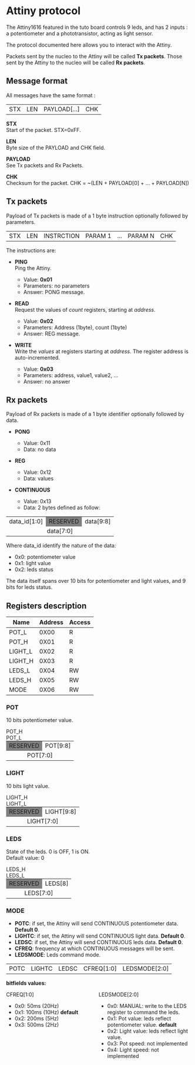 # Attiny protocol

The Attiny1616 featured in the tuto board controls 9 leds, and has 2 inputs : a potentiometer and a phototransistor, acting as light sensor.

The protocol documented here allows you to interact with the Attiny.

Packets sent by the nucleo to the Attiny will be called **Tx packets**. Those sent by the Attiny to the nucleo will be called **Rx packets**.


## Message format

All messages have the same format :


<table>
<tr>
<td>STX</td>
<td>LEN</td>
<td>PAYLOAD[...]</td>
<td>CHK</td>
</tr>
</table>



**STX**  
Start of the packet. STX=0xFF.

**LEN**  
Byte size of the PAYLOAD and CHK field.

**PAYLOAD**  
See Tx packets and Rx Packets.

**CHK**  
Checksum for the packet.
CHK = ~(LEN + PAYLOAD[0] + … + PAYLOAD[N])


## Tx packets

Payload of Tx packets is made of a 1 byte instruction optionally followed by parameters.

<table>
<tr>
<td>STX</td>
<td>LEN</td>
<td>INSTRCTION</td>
<td>PARAM 1</td>
<td>...</td>
<td>PARAM N</td>
<td>CHK</td>
</tr>
</table>

The instructions are:

+ **PING**  
  Ping the Attiny.  
  + Value: **0x01**
  + Parameters: no parameters
  + Answer: PONG message.

+ **READ**  
  Request the values of *count* registers, starting at *address*.  
  + Value: **0x02**
  + Parameters: Address (1byte), count (1byte)
  + Answer: REG message.

+ **WRITE**  
  Write the *values* at registers starting at *address*. The register address is auto-incremented.  
  + Value: **0x03**
  + Parameters: address, value1, value2, …
  + Answer: no answer

## Rx packets
Payload of Rx packets is made of a 1 byte identifier optionally followed by data.

+ **PONG**
  + Value: 0x11
  + Data: no data

+ **REG**
  + Value: 0x12
  + Data: values

+ **CONTINUOUS**
  + Value: 0x13
  + Data: 2 bytes defined as follow:

<table>
<tr>
<td>data_id[1:0]</td>
<td bgcolor="gray">RESERVED</td>
<td>data[9:8]</td>
</tr>
<tr>
<td colspan="3" style="text-align:center">data[7:0]</td>
</tr>
</table>


Where data_id identify the nature of the data:

+ 0x0: potentiometer value
+ 0x1: light value
+ 0x2: leds status

The data itself spans over 10 bits for potentiometer and light values, and 9 bits for leds status.

## Registers description

|Name   |Address|Access|
|-------|-------|------|
|POT_L  |0X00   |R     |
|POT_H  |0X01   |R     |
|LIGHT_L|0X02   |R     |
|LIGHT_H|0X03   |R     |
|LEDS_L |0X04   |RW    |
|LEDS_H |0X05   |RW    |
|MODE   |0X06   |RW    |



### POT

10 bits potentiometer value.

<div>
    <div style="width: 60px; float: left;">
        POT_H<br/>
        POT_L
    </div>
    <div>
        <table>
        <tr>
        <td bgcolor="gray">RESERVED</td>
        <td>POT[9:8]</td>
        </tr>
        <tr>
        <td colspan="2" style="text-align:center">POT[7:0]</td>
        </tr>
        </table>
     </div>
</div>


### LIGHT

10 bits light value.

<div>
    <div style="width: 60px; float: left;">
        LIGHT_H<br/>
        LIGHT_L
    </div>
    <div>
        <table>
        <tr>
        <td bgcolor="gray">RESERVED</td>
        <td>LIGHT[9:8]</td>
        </tr>
        <tr>
        <td colspan="2" style="text-align:center">LIGHT[7:0]</td>
        </tr>
        </table>
     </div>
</div>


### LEDS

State of the leds. 0 is OFF, 1 is ON.  
Default value: 0

<div>
    <div style="width: 60px; float: left;">
        LEDS_H<br/>
        LEDS_L
    </div>
    <div>
        <table>
        <tr>
        <td bgcolor="gray">RESERVED</td>
        <td>LEDS[8]</td>
        </tr>
        <tr>
        <td colspan="2" style="text-align:center">LEDS[7:0]</td>
        </tr>
        </table>
     </div>
</div>


### MODE

+ **POTC**: if set, the Attiny will send CONTINUOUS potentiometer data. **Default 0**.
+ **LIGHTC**: if set, the Attiny will send CONTINUOUS light data. **Default 0**.
+ **LEDSC**: if set, the Attiny will send CONTINUOUS leds data. **Default 0**.
+ **CFREQ**: frequency at which CONTINUOUS messages will be sent.
+ **LEDSMODE**: Leds command mode.

<table>
<tr>
<td>POTC</td>
<td>LIGHTC</td>
<td>LEDSC</td>
<td>CFREQ[1:0]</td>
<td>LEDSMODE[2:0]</td>
</table>

**bitfields values:**

<div style="display:flex;">
    <div style="flex:1;">
        CFREQ[1:0]   
        <ul>
        <li>0x0: 50ms (20Hz)</li>
        <li>0x1: 100ms (10Hz) <strong>default</strong></li>
        <li>0x2: 200ms (5Hz)</li>
        <li>0x3: 500ms (2Hz)</li>
        </ul>
    </div>
    <div style="flex:1">
        LEDSMODE[2:0]  
        <ul>
        <li>0x0: MANUAL: write to the LEDS register to command the leds.</li>
        <li>0x1: Pot value: leds reflect potentiometer value. <strong>default</strong></li>
        <li>0x2: Light value: leds reflect light value.</li>
        <li>0x3: Pot speed: not implemented</li>
        <li>0x4: Light speed: not implemented</li>
        </ul>
     </div>
</div>
